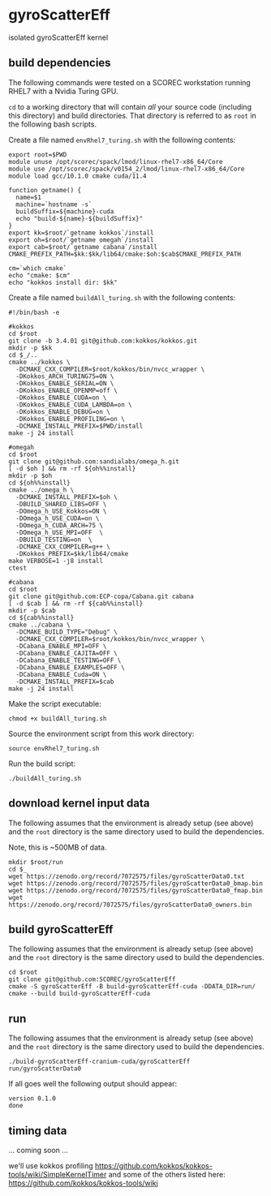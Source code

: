 # gyroScatterEff
isolated gyroScatterEff kernel

## build dependencies

The following commands were tested on a SCOREC workstation running RHEL7 with a
Nvidia Turing GPU.

`cd` to a working directory that will contain *all* your source code (including
this directory) and build directories.  That directory is referred to as `root`
in the following bash scripts.

Create a file named `envRhel7_turing.sh` with the following contents:

```
export root=$PWD 
module unuse /opt/scorec/spack/lmod/linux-rhel7-x86_64/Core 
module use /opt/scorec/spack/v0154_2/lmod/linux-rhel7-x86_64/Core 
module load gcc/10.1.0 cmake cuda/11.4

function getname() {
  name=$1
  machine=`hostname -s`
  buildSuffix=${machine}-cuda
  echo "build-${name}-${buildSuffix}"
}
export kk=$root/`getname kokkos`/install
export oh=$root/`getname omegah`/install
export cab=$root/`getname cabana`/install
CMAKE_PREFIX_PATH=$kk:$kk/lib64/cmake:$oh:$cab$CMAKE_PREFIX_PATH

cm=`which cmake`
echo "cmake: $cm"
echo "kokkos install dir: $kk"
```


Create a file named `buildAll_turing.sh` with the following contents:

```
#!/bin/bash -e

#kokkos
cd $root
git clone -b 3.4.01 git@github.com:kokkos/kokkos.git
mkdir -p $kk
cd $_/..
cmake ../kokkos \
  -DCMAKE_CXX_COMPILER=$root/kokkos/bin/nvcc_wrapper \
  -DKokkos_ARCH_TURING75=ON \
  -DKokkos_ENABLE_SERIAL=ON \
  -DKokkos_ENABLE_OPENMP=off \
  -DKokkos_ENABLE_CUDA=on \
  -DKokkos_ENABLE_CUDA_LAMBDA=on \
  -DKokkos_ENABLE_DEBUG=on \
  -DKokkos_ENABLE_PROFILING=on \
  -DCMAKE_INSTALL_PREFIX=$PWD/install
make -j 24 install

#omegah
cd $root
git clone git@github.com:sandialabs/omega_h.git
[ -d $oh ] && rm -rf ${oh%%install}
mkdir -p $oh 
cd ${oh%%install}
cmake ../omega_h \
  -DCMAKE_INSTALL_PREFIX=$oh \
  -DBUILD_SHARED_LIBS=OFF \
  -DOmega_h_USE_Kokkos=ON \
  -DOmega_h_USE_CUDA=on \
  -DOmega_h_CUDA_ARCH=75 \
  -DOmega_h_USE_MPI=OFF  \
  -DBUILD_TESTING=on  \
  -DCMAKE_CXX_COMPILER=g++ \
  -DKokkos_PREFIX=$kk/lib64/cmake
make VERBOSE=1 -j8 install
ctest

#cabana
cd $root
git clone git@github.com:ECP-copa/Cabana.git cabana
[ -d $cab ] && rm -rf ${cab%%install}
mkdir -p $cab
cd ${cab%%install}
cmake ../cabana \
  -DCMAKE_BUILD_TYPE="Debug" \
  -DCMAKE_CXX_COMPILER=$root/kokkos/bin/nvcc_wrapper \
  -DCabana_ENABLE_MPI=OFF \
  -DCabana_ENABLE_CAJITA=OFF \
  -DCabana_ENABLE_TESTING=OFF \
  -DCabana_ENABLE_EXAMPLES=OFF \
  -DCabana_ENABLE_Cuda=ON \
  -DCMAKE_INSTALL_PREFIX=$cab
make -j 24 install
```

Make the script executable:

```
chmod +x buildAll_turing.sh
```


Source the environment script from this work directory:

```
source envRhel7_turing.sh
```

Run the build script:

```
./buildAll_turing.sh
```

## download kernel input data

The following assumes that the environment is already setup (see above) and the
`root` directory is the same directory used to build the dependencies.

Note, this is ~500MB of data.  

```
mkdir $root/run 
cd $_
wget https://zenodo.org/record/7072575/files/gyroScatterData0.txt
wget https://zenodo.org/record/7072575/files/gyroScatterData0_bmap.bin
wget https://zenodo.org/record/7072575/files/gyroScatterData0_fmap.bin
wget https://zenodo.org/record/7072575/files/gyroScatterData0_owners.bin
```


## build gyroScatterEff

The following assumes that the environment is already setup (see above) and the
`root` directory is the same directory used to build the dependencies.

```
cd $root
git clone git@github.com:SCOREC/gyroScatterEff
cmake -S gyroScatterEff -B build-gyroScatterEff-cuda -DDATA_DIR=run/
cmake --build build-gyroScatterEff-cuda 
```

## run 

The following assumes that the environment is already setup (see above) and the
`root` directory is the same directory used to build the dependencies.

```
./build-gyroScatterEff-cranium-cuda/gyroScatterEff run/gyroScatterData0
```

If all goes well the following output should appear:

```
version 0.1.0
done
```

## timing data

... coming soon ...

we'll use kokkos profiling 
https://github.com/kokkos/kokkos-tools/wiki/SimpleKernelTimer
and some of the others listed here:
https://github.com/kokkos/kokkos-tools/wiki

